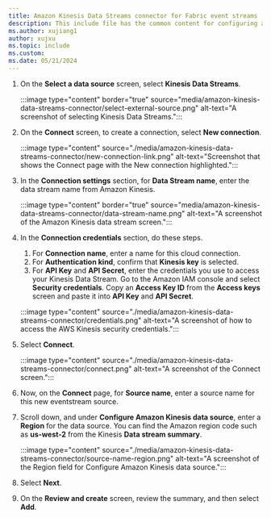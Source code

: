 ```yaml
---
title: Amazon Kinesis Data Streams connector for Fabric event streams
description: This include file has the common content for configuring an Amazon Kinesis Data Streams connector for Fabric event streams and Real-Time hub.
ms.author: xujiang1
author: xujxu 
ms.topic: include
ms.custom:
ms.date: 05/21/2024
---
```


1. On the **Select a data source** screen, select **Kinesis Data Streams**.

   :::image type="content" border="true" source="media/amazon-kinesis-data-streams-connector/select-external-source.png" alt-text="A screenshot of selecting Kinesis Data Streams.":::
1. On the **Connect** screen, to create a connection, select **New connection**.

    :::image type="content" source="./media/amazon-kinesis-data-streams-connector/new-connection-link.png" alt-text="Screenshot that shows the Connect page with the New connection highlighted.":::
1. In the **Connection settings** section, for **Data Stream name**, enter the data stream name from Amazon Kinesis.

    :::image type="content" border="true" source="media/amazon-kinesis-data-streams-connector/data-stream-name.png" alt-text="A screenshot of the Amazon Kinesis data stream screen.":::
1. In the **Connection credentials** section, do these steps.
    1. For **Connection name**, enter a name for this cloud connection.
    1. For **Authentication kind**, confirm that **Kinesis key** is selected. 
    1. For **API Key** and **API Secret**, enter the credentials you use to access your Kinesis Data Stream. Go to the Amazon IAM console and select **Security credentials**. Copy an **Access Key ID** from the **Access keys** screen and paste it into **API Key** and **API Secret**.

    :::image type="content" source="./media/amazon-kinesis-data-streams-connector/credentials.png" alt-text="A screenshot of how to access the AWS Kinesis security credentials.":::

1. Select **Connect**. 

    :::image type="content" source="./media/amazon-kinesis-data-streams-connector/connect.png" alt-text="A screenshot of the Connect screen.":::

1. Now, on the **Connect** page, for **Source name**, enter a source name for this new eventstream source.
1. Scroll down, and under **Configure Amazon Kinesis data source**, enter a **Region** for the data source. You can find the Amazon region code such as **us-west-2** from the Kinesis **Data stream summary**.

    :::image type="content" source="./media/amazon-kinesis-data-streams-connector/source-name-region.png" alt-text="A screenshot of the Region field for Configure Amazon Kinesis data source.":::

1. Select **Next**.
1. On the **Review and create** screen, review the summary, and then select **Add**.

